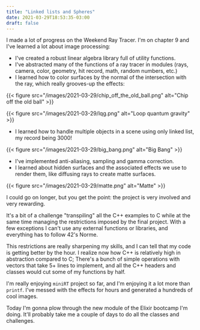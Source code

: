 ```yaml
---
title: "Linked lists and Spheres"
date: 2021-03-29T18:53:35-03:00
draft: false
---
```


I made a lot of progress on the Weekend Ray Tracer.
I'm on chapter 9 and I've learned a lot about image processing:

- I've created a robust linear algebra library full of utility functions.
- I've abstracted many of the functions of a ray tracer in modules
  (rays, camera, color, geometry, hit record, math, random numbers, etc.)
- I learned how to color surfaces
  by the normal of the intersection with the ray,
  which really grooves-up the effects:

{{< figure src="/images/2021-03-29/chip_off_the_old_ball.png"
            alt="Chip off the old ball" >}}

{{< figure src="/images/2021-03-29/lqg.png"
            alt="Loop quantum gravity" >}}

- I learned how to handle multiple objects in a scene using only linked list,
  my record being 3000!

{{< figure src="/images/2021-03-29/big_bang.png" alt="Big Bang" >}}

- I've implemented anti-aliasing, sampling and gamma correction.
- I learned about hidden surfaces
  and the associated effects we use to render them,
  like diffusing rays to create matte surfaces.

{{< figure src="/images/2021-03-29/matte.png" alt="Matte" >}}

I could go on longer, but you get the point:
the project is very involved and very rewarding.

It's a bit of a challenge "transpiling" all the C++ examples to C
while at the same time managing the restrictions imposed by the final project.
With a few exceptions I can't use any external functions or libraries,
and everything has to follow 42's Norme.

This restrictions are really sharpening my skills,
and I can tell that my code is getting better by the hour.
I realize now how C++ is relatively high in abstraction compared to C;
There's a bunch of simple operations with vectors
that take 5+ lines to implement,
and all the C++ headers and classes would cut some of my functions by half.

I'm really enjoying `miniRT` project so far,
and I'm enjoying it a lot more than `printf`.
I've messed with the effects for hours and generated a hundreds of cool images.

Today I'm gonna plow through the new module of the Elixir bootcamp I'm doing.
It'll probably take me a couple of days to do all the classes and challenges.
